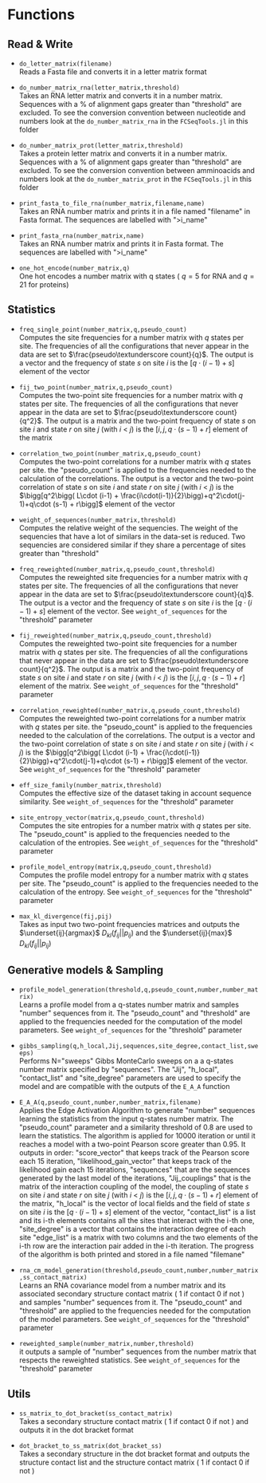 # Functions

## Read & Write 


- `do_letter_matrix(filename)`   
Reads a Fasta file and converts it in a letter matrix format

- `do_number_matrix_rna(letter_matrix,threshold)`  
Takes an RNA letter matrix and converts it in a number matrix. Sequences with a % of alignment gaps greater than "threshold" are excluded. To see the conversion convention between nucleotide and numbers look at the `do_number_matrix_rna` in the `FCSeqTools.jl` in this folder

- `do_number_matrix_prot(letter_matrix,threshold)`    
Takes a protein letter matrix and converts it in a number matrix. Sequences with a % of alignment gaps greater than "threshold" are excluded. To see the conversion convention between amminoacids and numbers look at the `do_number_matrix_prot` in the `FCSeqTools.jl` in this folder

- `print_fasta_to_file_rna(number_matrix,filename,name)`   
Takes an RNA number matrix and prints it in a file named "filename" in Fasta format. The sequences are labelled with ">i_name"

- `print_fasta_rna(number_matrix,name)`  
Takes an RNA number matrix and prints it in Fasta format. The sequences are labelled with ">i_name"

- `one_hot_encode(number_matrix,q)`   
One hot encodes a number matrix with q states ( $q=5$ for RNA and $q=21$ for proteins)


## Statistics


- `freq_single_point(number_matrix,q,pseudo_count)`  
Computes the site frequencies for a number matrix with $q$ states per site. The frequencies of all the configurations that never appear in the data are set to $\frac{pseudo\textunderscore count}{q}$. The output is a vector and the frequency of state $s$ on site $i$ is the $[q\cdot(i-1)+s]$ element of the vector

- `fij_two_point(number_matrix,q,pseudo_count) `  
Computes the two-point site frequencies for a number matrix with $q$ states per site. The frequencies of all the configurations that never appear in the data are set to $\frac{pseudo\textunderscore count}{q^2}$. The output is a matrix and the two-point frequency of state $s$ on site $i$ and state $r$ on site $j$ (with $i$ < $j$) is the $[i,j,q\cdot (s-1) + r]$ element of the matrix

- `correlation_two_point(number_matrix,q,pseudo_count)`  
Computes the two-point correlations for a number matrix with $q$ states per site. the "pseudo_count" is applied to the frequencies needed to the calculation of the correlations. The output is a vector and the two-point correlation of state $s$ on site $i$ and state $r$ on site $j$ (with $i$ < $j$) is the $\bigg[q^2\bigg( L\cdot (i-1) + \frac{i\cdot(i-1)}{2}\bigg)+q^2\cdot(j-1)+q\cdot (s-1) + r\bigg]$ element of the vector

- `weight_of_sequences(number_matrix,threshold)`  
Computes the relative weight of the sequencies. The weight of the sequencies that have a lot of similars in the data-set is reduced. Two sequencies are considered similar if they share a percentage of sites greater than "threshold"

- `freq_reweighted(number_matrix,q,pseudo_count,threshold) `  
Computes the reweighted site frequencies for a number matrix with $q$ states per site. The frequencies of all the configurations that never appear in the data are set to $\frac{pseudo\textunderscore count}{q}$. The output is a vector and the frequency of state $s$ on site $i$ is the $[q\cdot(i-1)+s]$ element of the vector. See `weight_of_sequences` for the "threshold" parameter


- `fij_reweighted(number_matrix,q,pseudo_count,threshold) `  
Computes the reweighted two-point site frequencies for a number matrix with $q$ states per site. The frequencies of all the configurations that never appear in the data are set to $\frac{pseudo\textunderscore count}{q^2}$. The output is a matrix and the two-point frequency of state $s$ on site $i$ and state $r$ on site $j$ (with $i$ < $j$) is the $[i,j,q\cdot (s-1) + r]$ element of the matrix. See `weight_of_sequences` for the "threshold" parameter

- `correlation_reweighted(number_matrix,q,pseudo_count,threshold)  `  
Computes the reweighted two-point correlations for a number matrix with $q$ states per site. the "pseudo_count" is applied to the frequencies needed to the calculation of the correlations. The output is a vector and the two-point correlation of state $s$ on site $i$ and state $r$ on site $j$ (with $i$ < $j$) is the $\bigg[q^2\bigg( L\cdot (i-1) + \frac{i\cdot(i-1)}{2}\bigg)+q^2\cdot(j-1)+q\cdot (s-1) + r\bigg]$ element of the vector. See `weight_of_sequences` for the "threshold" parameter


- `eff_size_family(number_matrix,threshold)`  
Computes the effective size of the dataset taking in account sequence similarity. See `weight_of_sequences` for the "threshold" parameter

- `site_entropy_vector(matrix,q,pseudo_count,threshold)`  
Computes the site entropies for a number matrix with $q$ states per site. The "pseudo_count" is applied to the frequencies needed to the calculation of the entropies. See `weight_of_sequences` for the "threshold" parameter

- `profile_model_entropy(matrix,q,pseudo_count,threshold)`  
Computes the profile model entropy for a number matrix with $q$ states per site. The "pseudo_count" is applied to the frequencies needed to the calculation of the entropy. See `weight_of_sequences` for the "threshold" parameter

- `max_kl_divergence(fij,pij)`  
Takes as input two two-point frequencies matrices and outputs  the $\underset{ij}{argmax}$  $D_{kl}( f_{ij} || p_{ij} )$ and the $\underset{ij}{max}$     $D_{kl}( f_{ij} || p_{ij} )$


## Generative models & Sampling 


- `profile_model_generation(threshold,q,pseudo_count,number,number_matrix)`  
Learns a profile model from a q-states number matrix and samples "number" sequences from it.  The "pseudo_count" and "threshold" are applied to the frequencies needed for the computation of the model parameters. See `weight_of_sequences` for the "threshold" parameter

- `gibbs_sampling(q,h_local,Jij,sequences,site_degree,contact_list,sweeps)`  
Performs N="sweeps" Gibbs MonteCarlo sweeps on a a q-states number matrix specified by "sequences". The "Jij", "h_local", "contact_list" and "site_degree" parameters are used to specify the model and are compatible with the outputs of the `E_A_A` function  

- `E_A_A(q,pseudo_count,number,number_matrix,filename)`  
Applies the Edge Activation Algorithm to generate "number" sequences learning the statistics from the input q-states number matrix. The "pseudo_count" parameter and a similarity threshold of 0.8 are used to learn the statistics. The algorithm is applied for 10000 iteration or until it reaches a model with a two-point Pearson score greater than 0.95. It outputs in order:  "score_vector" that keeps track of the Pearson score each 15 iteration, "likelihood_gain_vector" that keeps track of the likelihood gain each 15 iterations, "sequences" that are the sequences generated by the last model of the iterations, "Jij_couplings" that is the matrix of  the interaction coupling of the model, the coupling of state $s$ on site $i$ and state $r$ on site $j$ (with $i$ < $j$) is the $[i,j,q\cdot (s-1) + r]$ element of the matrix, "h_local" is the vector of local fields and the field of state $s$ on site $i$ is the $[q\cdot(i-1)+s]$ element of the vector, "contact_list" is a list and its i-th elements contains all the sites that interact with the i-th one, "site_degree" is a vector that contains the interaction degree of each site "edge_list" is a matrix with two columns and the two elements of the i-th row are the interaction pair added in the i-th iteration. The progress of the algorithm is both printed and stored in a file named "filemane"

- `rna_cm_model_generation(threshold,pseudo_count,number,number_matrix,ss_contact_matrix)	`  
Learns an RNA covariance model from a number matrix and its associated secondary structure contact matrix ( 1 if contact 0 if not ) and samples "number" sequences from it.  The "pseudo_count" and "threshold" are applied to the frequencies needed for the computation of the model parameters. See `weight_of_sequences` for the "threshold" parameter

- `reweighted_sample(number_matrix,number,threshold)`  
it outputs a sample of "number" sequences from the number matrix that respects the reweighted statistics. See `weight_of_sequences` for the "threshold" parameter




## Utils


- `ss_matrix_to_dot_bracket(ss_contact_matrix)`  
Takes a secondary structure contact matrix ( 1 if contact 0 if not ) and outputs it in the dot bracket format

- `dot_bracket_to_ss_matrix(dot_bracket_ss)`  
Takes a secondary structure in the dot bracket format and outputs the structure contact list and the structure contact matrix ( 1 if contact 0 if not )


